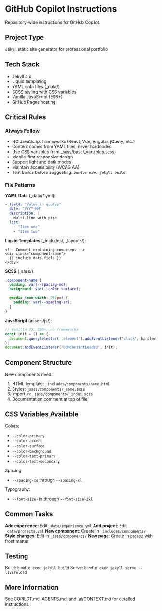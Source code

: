 # GitHub Copilot Instructions

Repository-wide instructions for GitHub Copilot.

## Project Type
Jekyll static site generator for professional portfolio

## Tech Stack
- Jekyll 4.x
- Liquid templating
- YAML data files (_data/)
- SCSS styling with CSS variables
- Vanilla JavaScript (ES6+)
- GitHub Pages hosting

## Critical Rules

### Always Follow
- NO JavaScript frameworks (React, Vue, Angular, jQuery, etc.)
- Content comes from YAML files, never hardcoded
- Use CSS variables from _sass/base/_variables.scss
- Mobile-first responsive design
- Support light and dark modes
- Maintain accessibility (WCAG AA)
- Test builds before suggesting: `bundle exec jekyll build`

### File Patterns

**YAML Data** (_data/*.yml):
```yaml
- field: "Value in quotes"
  date: "YYYY-MM"
  description: |
    Multi-line with pipe
  list:
    - "Item one"
    - "Item two"
```

**Liquid Templates** (_includes/, _layouts/):
```liquid
<!-- Comment explaining component -->
<div class="component-name">
  {{ include.data.field }}
</div>
```

**SCSS** (_sass/):
```scss
.component-name {
  padding: var(--spacing-md);
  background: var(--color-surface);

  @media (max-width: 768px) {
    padding: var(--spacing-sm);
  }
}
```

**JavaScript** (assets/js/):
```javascript
// Vanilla JS, ES6+, no frameworks
const init = () => {
  document.querySelector('.element').addEventListener('click', handler);
};
document.addEventListener('DOMContentLoaded', init);
```

## Component Structure

New components need:
1. HTML template: `_includes/components/name.html`
2. Styles: `_sass/components/_name.scss`
3. Import in: `_sass/components/_index.scss`
4. Documentation comment at top of file

## CSS Variables Available

Colors:
- `--color-primary`
- `--color-accent`
- `--color-surface`
- `--color-background`
- `--color-text-primary`
- `--color-text-secondary`

Spacing:
- `--spacing-xs` through `--spacing-xl`

Typography:
- `--font-size-sm` through `--font-size-2xl`

## Common Tasks

**Add experience**: Edit `_data/experience.yml`
**Add project**: Edit `_data/projects.yml`
**New component**: Create in `_includes/components/`
**Style changes**: Edit in `_sass/components/`
**New page**: Create in `pages/` with front matter

## Testing
Build: `bundle exec jekyll build`
Serve: `bundle exec jekyll serve --livereload`

## More Information
See COPILOT.md, AGENTS.md, and .ai/CONTEXT.md for detailed instructions.
